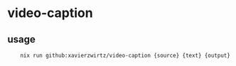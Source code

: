 # video-caption
## usage

```
    nix run github:xavierzwirtz/video-caption {source} {text} {output}
```
